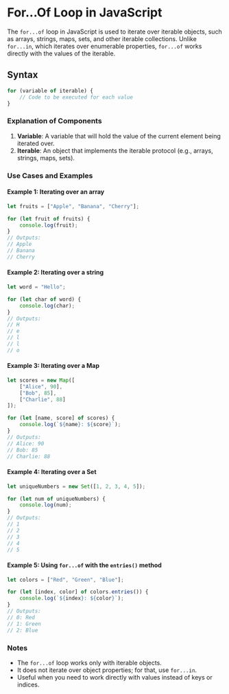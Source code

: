
# For...Of Loop in JavaScript

The `for...of` loop in JavaScript is used to iterate over iterable objects, such as arrays, strings, maps, sets, and other iterable collections. Unlike `for...in`, which iterates over enumerable properties, `for...of` works directly with the values of the iterable.

## Syntax
```javascript
for (variable of iterable) {
    // Code to be executed for each value
}
```

### Explanation of Components
1. **Variable**: A variable that will hold the value of the current element being iterated over.
2. **Iterable**: An object that implements the iterable protocol (e.g., arrays, strings, maps, sets).

### Use Cases and Examples

#### Example 1: Iterating over an array
```javascript
let fruits = ["Apple", "Banana", "Cherry"];

for (let fruit of fruits) {
    console.log(fruit);
}
// Outputs:
// Apple
// Banana
// Cherry
```

#### Example 2: Iterating over a string
```javascript
let word = "Hello";

for (let char of word) {
    console.log(char);
}
// Outputs:
// H
// e
// l
// l
// o
```

#### Example 3: Iterating over a Map
```javascript
let scores = new Map([
    ["Alice", 90],
    ["Bob", 85],
    ["Charlie", 88]
]);

for (let [name, score] of scores) {
    console.log(`${name}: ${score}`);
}
// Outputs:
// Alice: 90
// Bob: 85
// Charlie: 88
```

#### Example 4: Iterating over a Set
```javascript
let uniqueNumbers = new Set([1, 2, 3, 4, 5]);

for (let num of uniqueNumbers) {
    console.log(num);
}
// Outputs:
// 1
// 2
// 3
// 4
// 5
```

#### Example 5: Using `for...of` with the `entries()` method
```javascript
let colors = ["Red", "Green", "Blue"];

for (let [index, color] of colors.entries()) {
    console.log(`${index}: ${color}`);
}
// Outputs:
// 0: Red
// 1: Green
// 2: Blue
```

### Notes
- The `for...of` loop works only with iterable objects.
- It does not iterate over object properties; for that, use `for...in`.
- Useful when you need to work directly with values instead of keys or indices.
